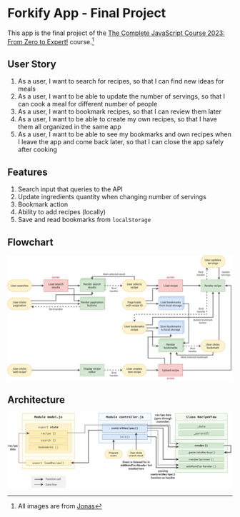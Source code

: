 # Forkify App - Final Project

This app is the final project of the [The Complete JavaScript Course 2023: From Zero to Expert!](https://www.udemy.com/course/the-complete-javascript-course) course.[^1]

## User Story

1. As a user, I want to search for recipes, so that I can find new ideas for meals
2. As a user, I want to be able to update the number of servings, so that I can cook a meal for different number of people
3. As a user, I want to bookmark recipes, so that I can review them later
4. As a user, I want to be able to create my own recipes, so that I have them all organized in the same app
5. As a user, I want to be able to see my bookmarks and own recipes when I leave the app and come back later, so that I can close the app safely after cooking

## Features

1. Search input that queries to the API
2. Update ingredients quantity when changing number of servings
3. Bookmark action
4. Ability to add recipes (locally)
5. Save and read bookmarks from `localStorage`

## Flowchart

![Part 3](./_docs/forkify-flowchart-part-3.png)

## Architecture

![Architecture](./_docs/forkify-architecture-recipe-loading.png)

[^1]: All images are from [Jonas](https://codingheroes.io/)
